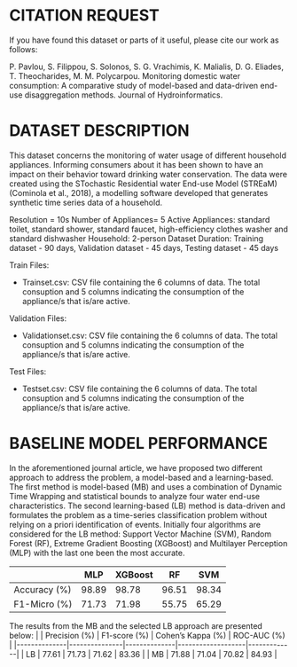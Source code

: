 CITATION REQUEST
================
If you have found this dataset or parts of it useful, please cite our work as follows:

P. Pavlou, S. Filippou, S. Solonos, S. G. Vrachimis, K. Malialis, D. G. Eliades, T. Theocharides, M. M. Polycarpou. Monitoring domestic water consumption: A comparative study of model-based and data-driven end-use disaggregation methods. Journal of Hydroinformatics.



DATASET DESCRIPTION
===================
This dataset concerns the monitoring of water usage of different household appliances. Informing consumers about it has been shown to have an impact on their behavior toward drinking water conservation. The data were created using the STochastic Residential water End-use Model (STREaM) (Cominola et al., 2018), a modelling software developed that generates synthetic time series data of a household.


Resolution = 10s
Number of Appliances= 5
Active Appliances: standard toilet, standard shower, standard faucet, high-efficiency clothes washer and standard dishwasher
Household: 2-person
Dataset Duration: Training dataset - 90 days, Validation dataset - 45 days, Testing dataset - 45 days

Train Files:
- Trainset.csv: CSV file containing the 6 columns of data. The total consuption and 5 columns indicating the consumption of the appliance/s that is/are active.


Validation Files:
- Validationset.csv: CSV file containing the 6 columns of data. The total consuption and 5 columns indicating the consumption of the appliance/s that is/are active.


Test Files:
- Testset.csv: CSV file containing the 6 columns of data. The total consuption and 5 columns indicating the consumption of the appliance/s that is/are active.



BASELINE MODEL PERFORMANCE
==========================
In the aforementioned journal article, we have proposed two different approach to address the problem, a model-based and a learning-based. The first method is model-based (MB) and uses a combination of Dynamic Time Wrapping and statistical bounds to analyze four water end-use characteristics. The second learning-based (LB) method is data-driven and formulates the problem as a time-series classification problem without relying on a priori identification of events. Initially four algorithms are considered for the LB method: Support Vector Machine (SVM), Random Forest (RF), Extreme Gradient Boosting (XGBoost) and Multilayer Perception (MLP) with the last one been the most accurate. 

|          | MLP   | XGBoost | RF    | SVM   |
|----------|-------|---------|-------|-------|
| Accuracy (%) | 98.89 | 98.78   | 96.51 | 98.34 |
| F1-Micro (%) | 71.73 | 71.98   | 55.75 | 65.29 |

The results from the MB and the selected LB approach are presented below:
|              | Precision (%) | F1-score (%) | Cohen’s Kappa (%) | ROC-AUC (%) |
|--------------|---------------|--------------|-------------------|-------------|
| LB           | 77.61         | 71.73        | 71.62             | 83.36       |
| MB           | 71.88         | 71.04        | 70.82             | 84.93       |

